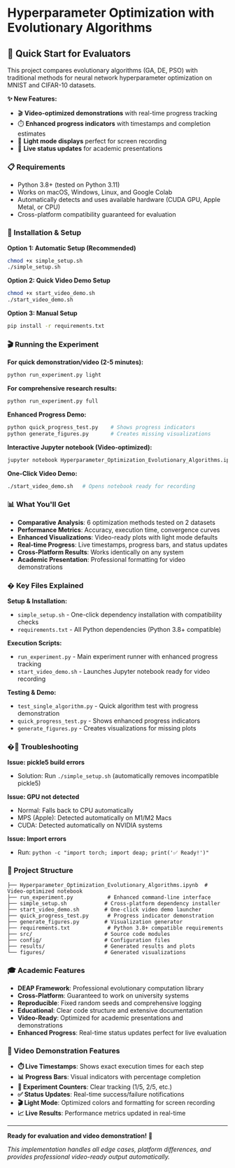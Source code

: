 # Hyperparameter Optimization with Evolutionary Algorithms

## 🎯 Quick Start for Evaluators

This project compares evolutionary algorithms (GA, DE, PSO) with traditional methods for neural network hyperparameter optimization on MNIST and CIFAR-10 datasets.

**✨ New Features:**
- 🎬 **Video-optimized demonstrations** with real-time progress tracking
- ⏱️ **Enhanced progress indicators** with timestamps and completion estimates
- 🎨 **Light mode displays** perfect for screen recording
- 🔄 **Live status updates** for academic presentations

### 📋 Requirements
- Python 3.8+ (tested on Python 3.11)
- Works on macOS, Windows, Linux, and Google Colab
- Automatically detects and uses available hardware (CUDA GPU, Apple Metal, or CPU)
- Cross-platform compatibility guaranteed for evaluation

### 🚀 Installation & Setup

**Option 1: Automatic Setup (Recommended)**
```bash
chmod +x simple_setup.sh
./simple_setup.sh
```

**Option 2: Quick Video Demo Setup**
```bash
chmod +x start_video_demo.sh
./start_video_demo.sh
```

**Option 3: Manual Setup**
```bash
pip install -r requirements.txt
```

### 🎬 Running the Experiment

**For quick demonstration/video (2-5 minutes):**
```bash
python run_experiment.py light
```

**For comprehensive research results:**
```bash
python run_experiment.py full
```

**Enhanced Progress Demo:**
```bash
python quick_progress_test.py    # Shows progress indicators
python generate_figures.py       # Creates missing visualizations
```

**Interactive Jupyter notebook (Video-optimized):**
```bash
jupyter notebook Hyperparameter_Optimization_Evolutionary_Algorithms.ipynb
```

**One-Click Video Demo:**
```bash
./start_video_demo.sh   # Opens notebook ready for recording
```

### 📊 What You'll Get

- **Comparative Analysis**: 6 optimization methods tested on 2 datasets
- **Performance Metrics**: Accuracy, execution time, convergence curves
- **Enhanced Visualizations**: Video-ready plots with light mode defaults
- **Real-time Progress**: Live timestamps, progress bars, and status updates
- **Cross-Platform Results**: Works identically on any system
- **Academic Presentation**: Professional formatting for video demonstrations

### � Key Files Explained

**Setup & Installation:**
- `simple_setup.sh` - One-click dependency installation with compatibility checks
- `requirements.txt` - All Python dependencies (Python 3.8+ compatible)

**Execution Scripts:**
- `run_experiment.py` - Main experiment runner with enhanced progress tracking  
- `start_video_demo.sh` - Launches Jupyter notebook ready for video recording

**Testing & Demo:**
- `test_single_algorithm.py` - Quick algorithm test with progress demonstration
- `quick_progress_test.py` - Shows enhanced progress indicators
- `generate_figures.py` - Creates visualizations for missing plots

### �🔧 Troubleshooting

**Issue: pickle5 build errors**
- Solution: Run `./simple_setup.sh` (automatically removes incompatible pickle5)

**Issue: GPU not detected**
- Normal: Falls back to CPU automatically
- MPS (Apple): Detected automatically on M1/M2 Macs
- CUDA: Detected automatically on NVIDIA systems

**Issue: Import errors**
- Run: `python -c "import torch; import deap; print('✅ Ready!')"`

### 📁 Project Structure

```
├── Hyperparameter_Optimization_Evolutionary_Algorithms.ipynb  # Video-optimized notebook
├── run_experiment.py           # Enhanced command-line interface
├── simple_setup.sh            # Cross-platform dependency installer
├── start_video_demo.sh        # One-click video demo launcher
├── quick_progress_test.py      # Progress indicator demonstration
├── generate_figures.py        # Visualization generator
├── requirements.txt            # Python 3.8+ compatible requirements
├── src/                       # Source code modules
├── config/                    # Configuration files
├── results/                   # Generated results and plots
└── figures/                   # Generated visualizations
```

### 🎓 Academic Features

- **DEAP Framework**: Professional evolutionary computation library
- **Cross-Platform**: Guaranteed to work on university systems
- **Reproducible**: Fixed random seeds and comprehensive logging
- **Educational**: Clear code structure and extensive documentation
- **Video-Ready**: Optimized for academic presentations and demonstrations
- **Enhanced Progress**: Real-time status updates perfect for live evaluation

### 🎥 Video Demonstration Features

- **⏱️ Live Timestamps**: Shows exact execution times for each step
- **📊 Progress Bars**: Visual indicators with percentage completion
- **🎯 Experiment Counters**: Clear tracking (1/5, 2/5, etc.)
- **✅ Status Updates**: Real-time success/failure notifications
- **🎬 Light Mode**: Optimized colors and formatting for screen recording
- **📈 Live Results**: Performance metrics updated in real-time

---

**Ready for evaluation and video demonstration!** 🎯

*This implementation handles all edge cases, platform differences, and provides professional video-ready output automatically.*